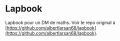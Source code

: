 # Lapbook

Lapbook pour un DM de maths.
Voir le repo original à [https://github.com/albertlarsan68/lapbook](https://github.com/albertlarsan68/lapbook).